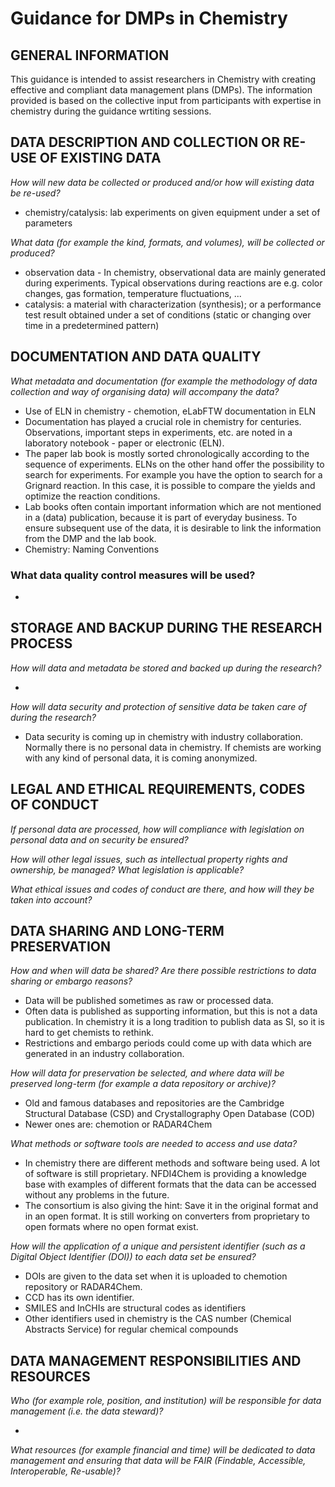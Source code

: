 # Guidance for DMPs in Chemistry

## GENERAL INFORMATION

This guidance is intended to assist researchers in Chemistry with creating effective and compliant data management plans (DMPs). The information provided is based on the collective input from participants with expertise in chemistry during the guidance wrtiting sessions.

## DATA DESCRIPTION AND COLLECTION OR RE-USE OF EXISTING DATA

_How will new data be collected or produced and/or how will existing data be re-used?_

- chemistry/catalysis: lab experiments on given equipment under a set of parameters

_What data (for example the kind, formats, and volumes), will be collected or produced?_

- observation data - In chemistry, observational data are mainly generated during experiments. Typical observations during reactions are e.g. color changes, gas formation, temperature fluctuations, ...
- catalysis:  a material with characterization (synthesis); or a performance test result obtained under a set of conditions (static or changing over time in a predetermined pattern)

## DOCUMENTATION AND DATA QUALITY

_What metadata and documentation (for example the methodology of data collection and way of organising data) will accompany the data?_

- Use of ELN in chemistry - chemotion, eLabFTW documentation in ELN
- Documentation has played a crucial role in chemistry for centuries. Observations, important steps in experiments, etc. are noted in a laboratory notebook - paper or electronic (ELN). 
- The paper lab book is mostly sorted chronologically according to the sequence of experiments. ELNs on the other hand offer the possibility to search for experiments. For example you have the option to search for a Grignard reaction. In this case, it is  possible to compare the yields and optimize the reaction conditions.
- Lab books often contain important information which are not mentioned in a (data) publication, because it is part of everyday business. To ensure subsequent use of the data, it is desirable to link the information from the DMP and the lab book.  
- Chemistry: Naming Conventions

### What data quality control measures will be used?
- 

## STORAGE AND BACKUP DURING THE RESEARCH PROCESS

_How will data and metadata be stored and backed up during the research?_

- 

_How will data security and protection of sensitive data be taken care of during the research?_

- Data security is coming up in chemistry with industry collaboration. Normally there is no personal data in chemistry. If chemists are working with any kind of personal data, it is coming anonymized.  

## LEGAL AND ETHICAL REQUIREMENTS, CODES OF CONDUCT

_If personal data are processed, how will compliance with legislation on personal data and on security be ensured?_

_How will other legal issues, such as intellectual property rights and ownership, be managed? What legislation is applicable?_

_What ethical issues and codes of conduct are there, and how will they be taken into account?_


## DATA SHARING AND LONG-TERM PRESERVATION

_How and when will data be shared? Are there possible restrictions to data sharing or embargo
reasons?_

- Data will be published sometimes as raw or processed data. 
- Often data is published as supporting information, but this is not a data publication. In chemistry it is a long tradition to publish data as SI, so it is hard to get chemists to rethink.
- Restrictions and embargo periods could come up with data which are generated in an industry collaboration. 

_How will data for preservation be selected, and where data will be preserved long-term (for example a data repository or archive)?_

- Old and famous databases and repositories are the Cambridge Structural Database (CSD) and Crystallography Open Database (COD)
- Newer ones are: chemotion or RADAR4Chem

_What methods or software tools are needed to access and use data?_

- In chemistry there are different methods and software being used. A lot of software is still proprietary. NFDI4Chem is providing a knowledge base with examples of different formats that the data can be accessed without any problems in the future. 
- The consortium is also giving the hint: Save it in the original format and in an open format. It is still working on converters from proprietary to open formats where no open format exist.

_How will the application of a unique and persistent identifier (such as a Digital Object Identifier (DOI)) to each data set be ensured?_

- DOIs are given to the data set when it is uploaded to chemotion repository or RADAR4Chem.
- CCD has its own identifier.
- SMILES and InCHIs are structural codes as identifiers
- Other identifiers used in chemistry is the CAS number (Chemical Abstracts Service) for regular chemical compounds

## DATA MANAGEMENT RESPONSIBILITIES AND RESOURCES

_Who (for example role, position, and institution) will be responsible for data management (i.e. the data steward)?_

- 

_What resources (for example financial and time) will be dedicated to data management and ensuring that data will be FAIR (Findable, Accessible, Interoperable, Re-usable)?_



